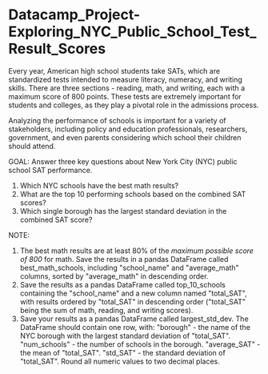 # Datacamp_Project-Exploring_NYC_Public_School_Test_Result_Scores

Every year, American high school students take SATs, which are standardized tests intended to measure literacy, numeracy, and writing skills. There are three sections - reading, math, and writing, each with a maximum score of 800 points. These tests are extremely important for students and colleges, as they play a pivotal role in the admissions process.

Analyzing the performance of schools is important for a variety of stakeholders, including policy and education professionals, researchers, government, and even parents considering which school their children should attend.

GOAL: Answer three key questions about New York City (NYC) public school SAT performance.
  1. Which NYC schools have the best math results?
  2. What are the top 10 performing schools based on the combined SAT scores?
  3. Which single borough has the largest standard deviation in the combined SAT score?

NOTE:
  1. The best math results are at least 80% of the *maximum possible score of 800* for math. Save the results in a pandas DataFrame called best_math_schools, including "school_name" and "average_math" columns, sorted by "average_math" in descending order.
  2. Save the results as a pandas DataFrame called top_10_schools containing the "school_name" and a new column named "total_SAT", with results ordered by "total_SAT" in descending order ("total_SAT" being the sum of math, reading, and writing scores).
  3. Save your results as a pandas DataFrame called largest_std_dev.
     The DataFrame should contain one row, with:
      "borough" - the name of the NYC borough with the largest standard deviation of "total_SAT".
      "num_schools" - the number of schools in the borough.
      "average_SAT" - the mean of "total_SAT".
      "std_SAT" - the standard deviation of "total_SAT".
     Round all numeric values to two decimal places.
